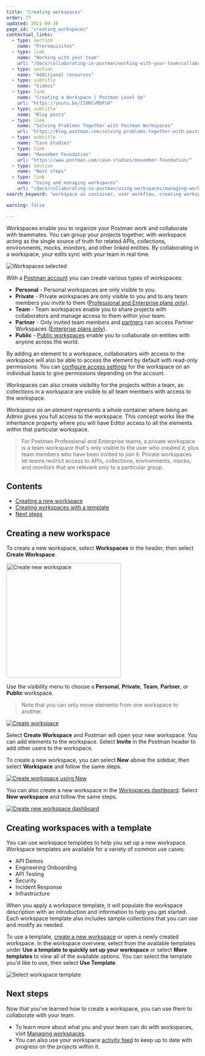 ```yaml
---
title: "Creating workspaces"
order: 77
updated: 2021-09-30
page_id: "creating_workspaces"
contextual_links:
  - type: section
    name: "Prerequisites"
  - type: link
    name: "Working with your team"
    url: "/docs/collaborating-in-postman/working-with-your-team/collaboration-overview/"
  - type: section
    name: "Additional resources"
  - type: subtitle
    name: "Videos"
  - type: link
    name: "Creating a Workspace | Postman Level Up"
    url: "https://youtu.be/I10RCvMbPi0"
  - type: subtitle
    name: "Blog posts"
  - type: link
    name: "Solving Problems Together with Postman Workspaces"
    url: "https://blog.postman.com/solving-problems-together-with-postman-workspaces/"
  - type: subtitle
    name: "Case Studies"
  - type: link
    name: "Movember Foundation"
    url: "https://www.postman.com/case-studies/movember-foundation/"
  - type: section
    name: "Next steps"
  - type: link
    name: "Using and managing workspaces"
    url: "/docs/collaborating-in-postman/using-workspaces/managing-workspaces/"
search_keyword: "workspace as container, user workflow, creating workspaces, personal workspace, team workspace, private workspace, new workspace"

warning: false

---
```


Workspaces enable you to organize your Postman work and collaborate with teammates. You can group your projects together, with workspace acting as the single source of truth for related APIs, collections, environments, mocks, monitors, and other linked entities. By collaborating in a workspace, your edits sync with your team in real time.

<img alt="Workspaces selected" src="https://assets.postman.com/postman-docs/v10/workspace-overview-switcher-selected-v10.14.jpg"/>

With a [Postman account](/docs/getting-started/postman-account/) you can create various types of workspaces:

* **Personal** - Personal workspaces are only visible to you.
* **Private** - Private workspaces are only visible to you and to any team members you invite to them ([Professional and Enterprise plans only](https://www.postman.com/pricing)).
* **Team** - Team workspaces enable you to share projects with collaborators and manage access to them within your team.
* **Partner** - Only invited team members and [partners](/docs/collaborating-in-postman/using-workspaces/partner-workspaces/) can access Partner Workspaces ([Enterprise plans only](https://www.postman.com/pricing)).
* **Public** - [Public workspaces](/docs/collaborating-in-postman/using-workspaces/public-workspaces/) enable you to collaborate on entities with anyone across the world.

By adding an element to a workspace, collaborators with access to the workspace will also be able to access the element by default with read-only permissions. You can [configure access settings](/docs/collaborating-in-postman/roles-and-permissions/) for the workspace on an individual basis to give permissions depending on the account.

Workspaces can also create visibility for the projects within a team, as collections in a workspace are visible to all team members with access to the workspace.

_Workspace as an element_ represents a whole container where being an Admin gives you full access to the workspace. This concept works like the inheritance property where you will have Editor access to all the elements within that particular workspace.

> For Postman Professional and Enterprise teams, a private workspace is a team workspace that's only visible to the user who created it, plus team members who have been invited to join it. Private workspaces let teams restrict access to APIs, collections, environments, mocks, and monitors that are relevant only to a particular group.

## Contents

* [Creating a new workspace](#creating-a-new-workspace)
* [Creating workspaces with a template](#creating-workspaces-with-a-template)
* [Next steps](#next-steps)

## Creating a new workspace

To create a new workspace, select **Workspaces** in the header, then select **Create Workspace**.

<img alt="Create new workspace" src="https://assets.postman.com/postman-docs/v10/workspace-switcher-v10.14.jpg" width="300px"/>

Use the visibility menu to choose a __Personal__, __Private__, __Team__, __Partner__, or __Public__ workspace.

> Note that you can only move elements from one workspace to another.

[![Create workspace](https://assets.postman.com/postman-docs/v10/create-workspace-v10.jpg)](https://assets.postman.com/postman-docs/v10/create-workspace-v10.jpg)

Select **Create Workspace** and Postman will open your new workspace. You can add elements to the workspace. Select __Invite__ in the Postman header to add other users to the workspace.

To create a new workspace, you can select __New__ above the sidebar, then select __Workspace__ and follow the same steps.

[![Create workspace using New](https://assets.postman.com/postman-docs/create-workspace-new-button-v9.jpg)](https://assets.postman.com/postman-docs/create-workspace-new-button-v9.jpg)

You can also create a new workspace in the [Workspaces dashboard](https://app.getpostman.com/dashboard). Select **New workspace** and follow the same steps.

[![Create new workspace dashboard](https://assets.postman.com/postman-docs/create-new-workspace-dashboard-v9.jpg)](https://assets.postman.com/postman-docs/create-new-workspace-dashboard-v9.jpg)

## Creating workspaces with a template

You can use workspace templates to help you set up a new workspace. Workspace templates are available for a variety of common use cases:

* API Demos
* Engineering Onboarding
* API Testing
* Security
* Incident Response
* Infrastructure

When you apply a workspace template, it will populate the workspace description with an introduction and information to help you get started. Each workspace template also includes  sample collections that you can use and modify as needed.

To use a template, [create a new workspace](#creating-a-new-workspace) or open a newly created workspace. In the workspace overview, select from the available templates under **Use a template to quickly set up your workspace** or select **More templates** to view all of the available options. You can select the template you'd like to use, then select **Use Template**.

<img alt="Select workspace template" src="https://assets.postman.com/postman-docs/v10/workspace-templates-api-testing-v10.14.jpg"/>

## Next steps

Now that you've learned how to create a workspace, you can use them to collaborate with your team.

* To learn more about what you and your team can do with workspaces, visit [Managing workspaces](/docs/collaborating-in-postman/using-workspaces/managing-workspaces/).
* You can also use your workspace [activity feed](/docs/collaborating-in-postman/using-workspaces/changelog-and-restoring-collections/) to keep up to date with progress on the projects within it.
